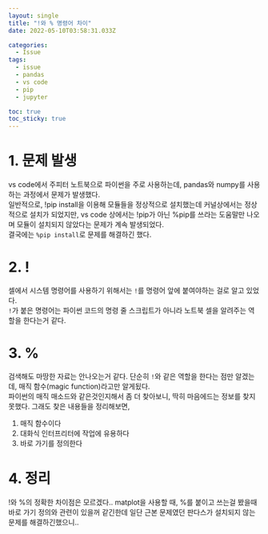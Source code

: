 ```yaml
---
layout: single
title: "!와 % 명령어 차이"
date: 2022-05-10T03:58:31.033Z

categories:
  - Issue
tags:
  - issue
  - pandas
  - vs code
  - pip
  - jupyter

toc: true
toc_sticky: true
---
```


# 1. 문제 발생
vs code에서 주피터 노트북으로 파이썬을 주로 사용하는데, pandas와 numpy를 사용하는 과정에서 문제가 발생했다.  
일반적으로, !pip install을 이용해 모듈들을 정상적으로 설치했는데 커널상에서는 정상적으로 설치가 되었지만, vs code 상에서는 !pip가 아닌 %pip를 쓰라는 도움말만 나오며 모듈이 설치되지 않았다는 문제가 계속 발생되었다.  
결국에는 `%pip install`로 문제를 해결하긴 했다.

# 2. !
셀에서 시스템 명령어를 사용하기 위해서는 `!`를 명령어 앞에 붙여야하는 걸로 알고 있었다.  
`!`가 붙은 명령어는 파이썬 코드의 명령 줄 스크립트가 아니라 노트북 셀을 알려주는 역할을 한다는거 같다.

# 3. %
검색해도 마땅한 자료는 안나오는거 같다. 단순히 `!`와 같은 역할을 한다는 점만 알겠는데, 매직 함수(magic function)라고만 알게됬다.  
파이썬의 매직 매소드와 같은것인지해서 좀 더 찾아보니, 딱히 마음에드는 정보를 찾지 못했다. 그래도 찾은 내용들을 정리해보면,
1. 매직 함수이다
2. 대화식 인터프리터에 작업에 유용하다
3. 바로 가기를 정의한다

# 4. 정리
!와 %의 정확한 차이점은 모르겠다.. matplot을 사용할 때, %를 붙이고 쓰는걸 봤을때 바로 가기 정의와 관련이 있을꺼 같긴한데 일단 근본 문제였던 판다스가 설치되지 않는 문제를 해결하긴했으니..